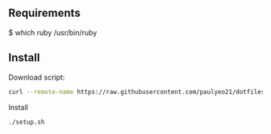 Requirements
------------
$ which ruby
/usr/bin/ruby

Install
-------
Download script:
```sh
curl --remote-name https://raw.githubusercontent.com/paulyeo21/dotfiles/master/setup-macos.sh
```
Install
```sh
./setup.sh
```
